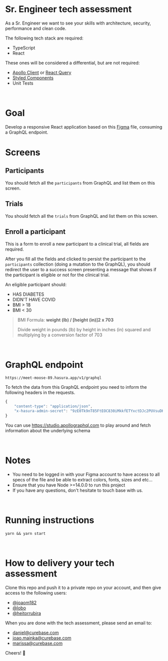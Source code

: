 # Sr. Engineer tech assessment
As a Sr. Engineer we want to see your skills with architecture, security, performance and clean code.
<br />

The following tech stack are required:
- TypeScript
- React

These ones will be considered a differential, but are not required:
- [Apollo Client](https://www.apollographql.com/docs/react/) or [React Query](https://react-query.tanstack.com/)
- [Styled Components](https://styled-components.com/)
- Unit Tests

<br />

# Goal
Develop a responsive React application based on this [Figma](https://www.figma.com/file/IGiTFyYotEnc94XwfMuVCE/Tech-Assessment?node-id=0%3A1) file, consuming a GraphQL endpoint.

# Screens

## Participants
You should fetch all the `participants` from GraphQL and list them on this screen.
  
## Trials
You should fetch all the `trials` from GraphQL and list them on this screen.

## Enroll a participant
This is a form to enroll a new participant to a clinical trial, all fields are required.

After you fill all the fields and clicked to persist the participant to the `participants` collection (doing a mutation to the GraphQL), you should redirect the user to a success screen presenting a message that shows if the participant is eligible or not for the clinical trial.

An eligible participant should:
- HAS DIABETES
- DIDN'T HAVE COVID
- BMI > 18
- BMI < 30

> BMI Formula: **weight (lb) / [height (in)]2 x 703**
>
> Divide weight in pounds (lb) by height in inches (in) squared and multiplying by a conversion factor of 703

<br />

# GraphQL endpoint
```
https://meet-moose-89.hasura.app/v1/graphql
```

To fetch the data from this GraphQL endpoint you need to inform the following headers in the requests.

```javascript
{
    "content-type": "application/json",
    "x-hasura-admin-secret": "9zE0Tk9nT85FtEOC830iMkkfETYxctDJc2PUVsuDKmwII001T097833oLXCjGi4Q"
}
```

You can use https://studio.apollographql.com to play around and fetch information about the underlying schema

<br />

# Notes
- You need to be logged in with your Figma account to have access to all specs of the file and be able to extract colors, fonts, sizes and etc...
- Ensure that you have Node >=14.0.0 to run this project
- If you have any questions, don't hesitate to touch base with us.

<br />

# Running instructions
`yarn && yarn start`

<br />

# How to delivery your tech assessment
Clone this repo and push it to a private repo on your account, and then give access to the following users:
- [@joaom182](https://github.com/joaom182)
- [@lobo](https://github.com/lobo)
- [@heitorrubira](https://github.com/heitorrubira)

When you are done with the tech assessment, please send an email to:
- daniel@curebase.com
- joao.mainka@curebase.com
- marissa@curebase.com

Cheers! 🍻
